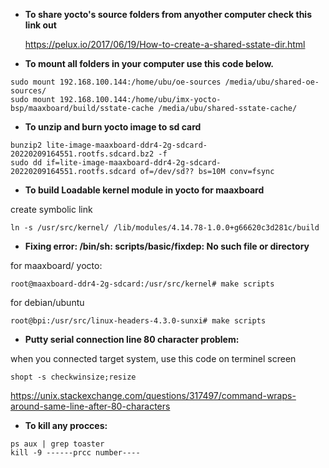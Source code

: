 * **To share yocto's source folders from anyother computer check this link out**
    
    https://pelux.io/2017/06/19/How-to-create-a-shared-sstate-dir.html

* **To mount all folders in your computer use this code below.**
```
sudo mount 192.168.100.144:/home/ubu/oe-sources /media/ubu/shared-oe-sources/
sudo mount 192.168.100.144:/home/ubu/imx-yocto-bsp/maaxboard/build/sstate-cache /media/ubu/shared-sstate-cache/
```
* **To unzip and burn yocto image to sd card**
``` 
bunzip2 lite-image-maaxboard-ddr4-2g-sdcard-20220209164551.rootfs.sdcard.bz2 -f
sudo dd if=lite-image-maaxboard-ddr4-2g-sdcard-20220209164551.rootfs.sdcard of=/dev/sd?? bs=10M conv=fsync
```
* **To build Loadable kernel module in yocto for maaxboard**

create symbolic link
```
ln -s /usr/src/kernel/ /lib/modules/4.14.78-1.0.0+g66620c3d281c/build
```

* **Fixing error: /bin/sh: scripts/basic/fixdep: No such file or directory**

for maaxboard/ yocto:
```
root@maaxboard-ddr4-2g-sdcard:/usr/src/kernel# make scripts
```
for debian/ubuntu
```
root@bpi:/usr/src/linux-headers-4.3.0-sunxi# make scripts
```

* **Putty serial connection line 80 character problem:**

when you connected target system, use this code on terminel screen
```
shopt -s checkwinsize;resize
```
https://unix.stackexchange.com/questions/317497/command-wraps-around-same-line-after-80-characters

* **To kill any procces:**
```
ps aux | grep toaster
kill -9 ------prcc number----
```

